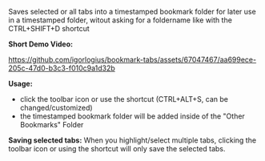 Saves selected or all tabs into a timestamped bookmark folder for later use in a
timestamped folder, witout asking for a foldername like with the CTRL+SHIFT+D
shortcut

<b>Short Demo Video:</b>

https://github.com/igorlogius/bookmark-tabs/assets/67047467/aa699ece-205c-47d0-b3c3-f010c9a1d32b

<b>Usage:</b>
<ul>
  <li>
    click the toolbar icon or use the shortcut (CTRL+ALT+S, can be
    changed/customized)
  </li>
  <li>
    the timestamped bookmark folder will be added inside of the "Other
    Bookmarks" Folder
  </li>
</ul>

<b>Saving selected tabs:</b>
When you highlight/select multiple tabs, clicking the toolbar icon or using the
shortcut will only save the selected tabs.
